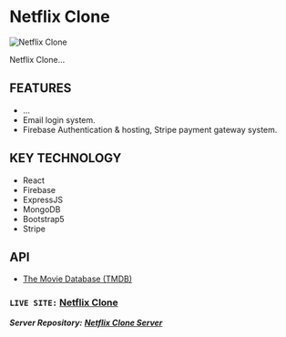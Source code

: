 # Netflix Clone

![Netflix Clone]()

Netflix Clone...

## FEATURES

- ...
- Email login system.
- Firebase Authentication & hosting, Stripe payment gateway system.

## KEY TECHNOLOGY

- React
- Firebase
- ExpressJS
- MongoDB
- Bootstrap5
- Stripe

## API

- [The Movie Database (TMDB)](https://www.themoviedb.org/)

### `LIVE SITE:` [Netflix Clone](https://netflixclonex.firebaseapp.com/)

**_Server Repository:_** **_[Netflix Clone Server](https://github.com/mekaiser/netflix-clone-server)_**
